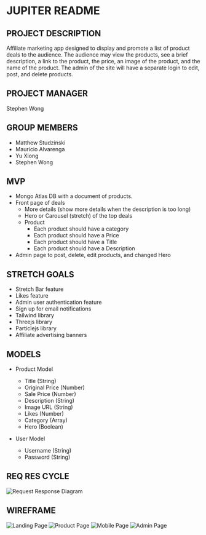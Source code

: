 # JUPITER README

## PROJECT DESCRIPTION

Affiliate marketing app designed to display and promote a list of product deals to the audience. The audience may view the products, see a brief description, a link to the product, the price, an image of the product, and the name of the product. The admin of the site will have a separate login to edit, post, and delete products.

## PROJECT MANAGER
Stephen Wong

## GROUP MEMBERS
- Matthew Studzinski
- Mauricio Alvarenga
- Yu Xiong
- Stephen Wong

## MVP
- Mongo Atlas DB with a document of products.
- Front page of deals
    - More details (show more details when the description is too long)
    - Hero or Carousel (stretch) of the top deals
    - Product
      - Each product should have a category 
      - Each product should have a Price
      - Each product should have a Title
      - Each product should have a Description
- Admin page to post, delete, edit products, and changed Hero 

## STRETCH GOALS
- Stretch Bar feature 
- Likes feature
- Admin user authentication feature
- Sign up for email notifications
- Tailwind library
- Threejs library
- Particlejs library 
- Affiliate advertising banners

## MODELS
- Product Model
  - Title (String)
  - Original Price (Number)
  - Sale Price (Number)
  - Description (String)
  - Image URL (String)
  - Likes (Number)
  - Category (Array)
  - Hero (Boolean)

- User Model
    - Username (String)
    - Password (String)
    

## REQ RES CYCLE
![Request Response Diagram](./assets/planning/req-res-cycle-diagram.png)

## WIREFRAME
![Landing Page](./assets/planning/landing-page.jpg)
![Product Page](./assets/planning/product-page.jpg)
![Mobile Page](./assets/planning/mobile-landing-page.jpg)
![Admin Page](./assets/planning/admin-page.jpg)


